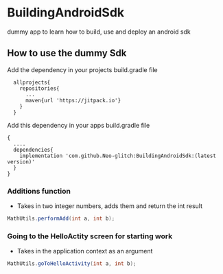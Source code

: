 # BuildingAndroidSdk
dummy app to learn how to build, use and deploy an android sdk

## How to use the dummy Sdk ##

Add the dependency in your projects build.gradle file

```
  allprojects{
    repositories{
      ...
      maven{url 'https://jitpack.io'}
    }
  }
```

Add this dependency in your apps build.gradle file

```
{
  ....
  dependencies{
    implementation 'com.github.Neo-glitch:BuildingAndroidSdk:(latest version)'
  }
}
```

### Additions function ###

* Takes in two integer numbers, adds them and return the int result

```java
MathUtils.performAdd(int a, int b);
```

### Going to the HelloActity screen for starting work ###
* Takes in the application context as an argument

```java
MathUtils.goToHelloActivity(int a, int b);
```
